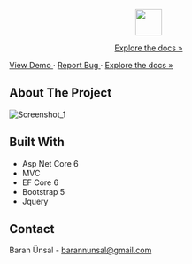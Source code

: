 <p align="center">
  <img height="48" width="48" src="https://user-images.githubusercontent.com/96000792/194586367-d43522c7-1ed7-446c-8e65-08ff7c3635bf.png" />
</p>

<p align="center">
  <a href="https://github.com/BarannUnsal/SedoFurniture">Explore the docs »</a>
</p>
  

[View Demo ](https://www.sedomobilya.com/)
 ·  [ Report Bug ](https://github.com/BarannUnsal/SedoFurniture/issues)
 · [Explore the docs »](https://github.com/BarannUnsal/SedoFurniture/issues)


## About The Project

![Screenshot_1](https://user-images.githubusercontent.com/96000792/194583320-e74b191b-782b-45e2-a32a-251ada2b78e3.png)

## Built With
- Asp Net Core 6
- MVC
- EF Core 6
- Bootstrap 5
- Jquery

## Contact
Baran Ünsal - [barannunsal@gmail.com](barannunsal@gmail.com)
